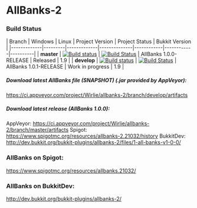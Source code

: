 # AllBanks-2 

### Build Status
| Branch | Windows | Linux | Project Version | Project Status | Bukkit Version |
|-------------|---------|-------------|--------------|------------|------------|----------|
| **master**  | [![Build status](https://ci.appveyor.com/api/projects/status/3tcj45g7880hre7m/branch/master?svg=true)](https://ci.appveyor.com/project/Wirlie/allbanks-2/branch/master) | [![Build Status](https://travis-ci.org/Wirlie/AllBanks-2.svg?branch=master)](https://travis-ci.org/Wirlie/AllBanks-2) | AllBanks 1.0.0-RELEASE | Released | 1.9 |
| **develop** | [![Build status](https://ci.appveyor.com/api/projects/status/3tcj45g7880hre7m/branch/develop?svg=true)](https://ci.appveyor.com/project/Wirlie/allbanks-2/branch/develop) | [![Build Status](https://travis-ci.org/Wirlie/AllBanks-2.svg?branch=develop)](https://travis-ci.org/Wirlie/AllBanks-2) | AllBanks 1.0.1-RELEASE | Work in progress | 1.9 |

##### Download latest AllBanks file (SNAPSHOT) (.jar provided by AppVeyor):
https://ci.appveyor.com/project/Wirlie/allbanks-2/branch/develop/artifacts

##### Download latest release (AllBanks 1.0.0):
AppVeyor: https://ci.appveyor.com/project/Wirlie/allbanks-2/branch/master/artifacts
Spigot: https://www.spigotmc.org/resources/allbanks-2.21032/history
BukkitDev: http://dev.bukkit.org/bukkit-plugins/allbanks-2/files/1-all-banks-v1-0-0/

### AllBanks on Spigot:
https://www.spigotmc.org/resources/allbanks.21032/

### AllBanks on BukkitDev:
http://dev.bukkit.org/bukkit-plugins/allbanks-2/
